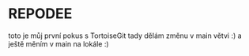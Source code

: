 # REPODEE
toto je můj první pokus s TortoiseGit
tady dělám změnu v main větvi :)
a ještě měním v main na lokále :)

